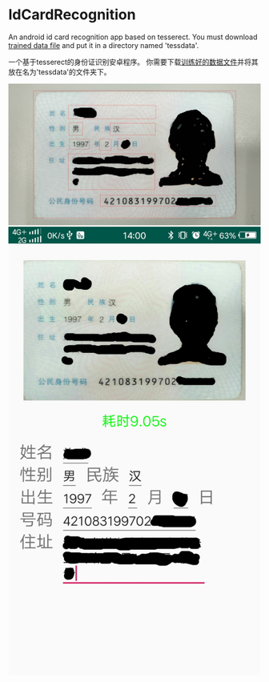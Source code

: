 # IdCardRecognition
An android id card recognition app based on tesserect.
You must download [trained data file][tessdata] and put it in a directory named 'tessdata'.

一个基于tesserect的身份证识别安卓程序。
你需要下载[训练好的数据文件][tessdata]并将其放在名为'tessdata'的文件夹下。

![image](https://github.com/SSSxCCC/IdCardRecognition/raw/master/demo/1.jpg)
![image](https://github.com/SSSxCCC/IdCardRecognition/raw/master/demo/2.jpg)

[tessdata]: https://github.com/tesseract-ocr/tessdata/blob/3.04.00/chi_sim.traineddata